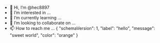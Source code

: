 - 👋 Hi, I’m @hec8897
- 👀 I’m interested in ...
- 🌱 I’m currently learning ...
- 💞️ I’m looking to collaborate on ...
- 📫 How to reach me ...
{
  "schemaVersion": 1,
  "label": "hello",
  "message": "sweet world",
  "color": "orange"
}
<!---
hec8897/hec8897 is a ✨ special ✨ repository because its `README.md` (this file) appears on your GitHub profile.
You can click the Preview link to take a look at your changes.
--->
